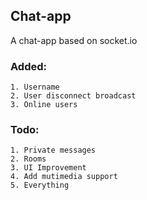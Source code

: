 ## Chat-app

A chat-app based on socket.io 

### Added:
   
    1. Username
    2. User disconnect broadcast
    3. Online users

### Todo:   
    1. Private messages
    2. Rooms
    3. UI Improvement
    4. Add mutimedia support
    5. Everything
